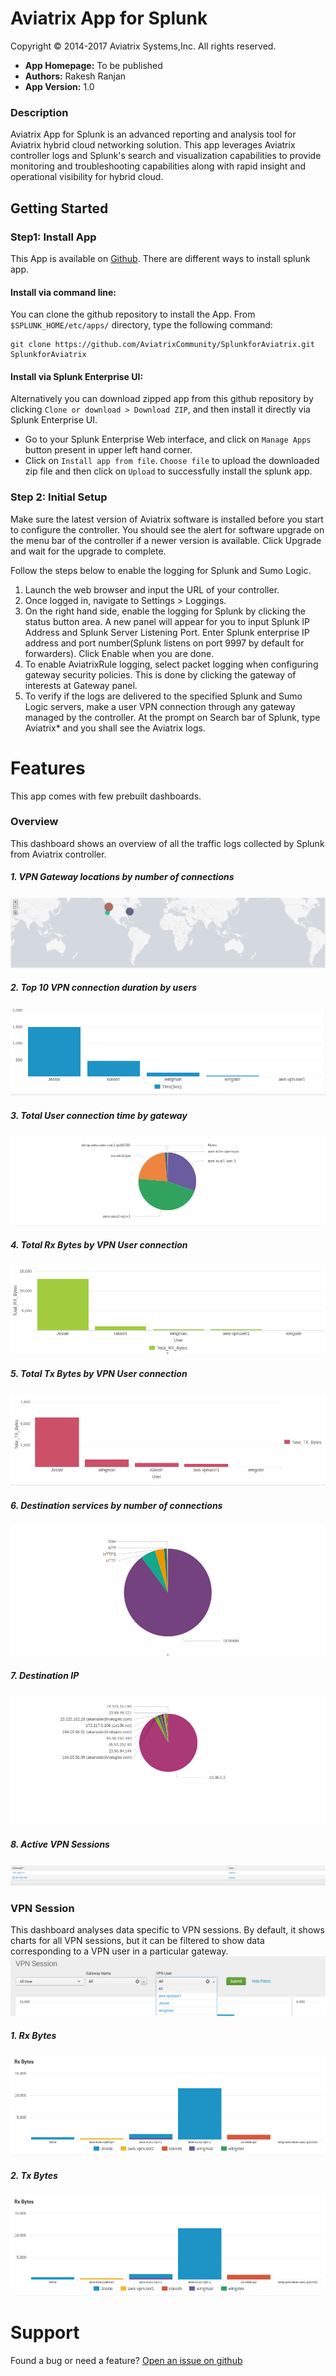 # Aviatrix App for Splunk
Copyright &copy; 2014-2017 Aviatrix Systems,Inc. All rights reserved.

* **App Homepage:** To be published
* **Authors:** Rakesh Ranjan
* **App Version:** 1.0

### Description ###
Aviatrix App for Splunk is an advanced reporting and analysis tool for Aviatrix hybrid cloud networking solution. This app leverages Aviatrix controller logs and Splunk's search and visualization capabilities to provide monitoring and troubleshooting capabilities along with rapid insight and operational visibility for hybrid cloud.

## Getting Started

### Step1: Install App

This App is available on [Github](https://github.com/AviatrixSystems/SplunkforAviatrix). There are different ways to install splunk app.
#### Install via command line:
You can clone the github repository to install the App.
From ``$SPLUNK_HOME/etc/apps/`` directory, type the following command:
  
    git clone https://github.com/AviatrixCommunity/SplunkforAviatrix.git SplunkforAviatrix

#### Install via Splunk Enterprise UI:
Alternatively you can download zipped app from this github repository by clicking `Clone or download > Download ZIP`, and then install it directly via Splunk Enterprise UI.
* Go to your Splunk Enterprise Web interface, and click on `Manage Apps` button present in upper left hand corner.
* Click on `Install app from file`.  `Choose file` to upload the downloaded zip file and then click on `Upload` to successfully install the splunk app.


### Step 2: Initial Setup
Make sure the latest version of Aviatrix software is installed before you start to configure the controller. You
should see the alert for software upgrade on the menu bar of the controller if a newer version is available.
Click Upgrade and wait for the upgrade to complete.

Follow the steps below to enable the logging for Splunk and Sumo Logic.

1. Launch the web browser and input the URL of your controller.
2. Once logged in, navigate to Settings > Loggings.
3. On the right hand side, enable the logging for Splunk by clicking the status button area. A new panel will appear for you to input Splunk IP Address and Splunk Server Listening Port. Enter Splunk enterprise IP address and port number(Splunk listens on port 9997 by default for forwarders). Click Enable when you are done.
4. To enable AviatrixRule logging, select packet logging when configuring gateway security policies. This is done by clicking the gateway of interests at Gateway panel.
5. To verify if the logs are delivered to the specified Splunk and Sumo Logic servers, make a user VPN connection through any gateway managed by the controller. At the prompt on Search bar of Splunk, type Aviatrix* and you shall see the Aviatrix logs.

# Features
This app comes with few prebuilt dashboards.

### Overview

This dashboard shows an overview of all the traffic logs collected by Splunk from Aviatrix controller.

##### 1. VPN Gateway locations by number of connections
![VPN_Gateway_locations_by_number_of_connections](sample/VPN_Gateway_locations_by_number_of_connections.png)

##### 2. Top 10 VPN connection duration by users
![Top_10_VPN_connection_duration_by_users](sample/Top_10_VPN_connection_duration_by_users.png)

##### 3. Total User connection time by gateway
![Total_User_connection_time_by_gateway](sample/Total_User_connection_time_by_gateway.png)

##### 4. Total Rx Bytes by VPN User connection
![Total_Rx_Bytes_by_VPN_User_connection](sample/Total_Rx_Bytes_by_VPN_User_connection.png)

##### 5. Total Tx Bytes by VPN User connection
![Total_Tx_Bytes_by_VPN_User_connection](sample/Total_Tx_Bytes_by_VPN_User_connection.png)

##### 6. Destination services by number of connections
![Destination_services_by_number_of_connections](sample/Destination_services_by_number_of_connections.png)

##### 7. Destination IP
![Destination_IP](sample/Destination_IP.png)

##### 8. Active VPN Sessions
![Active_VPN_Sessions](sample/Active_VPN_Sessions.png)

### VPN Session

This dashboard analyses data specific to VPN sessions. By default, it shows charts for all VPN sessions, but it can be filtered to show data corresponding to a VPN user in a particular gateway.
![Vpn_Filtering](sample/Vpn_Filtering.png)

##### 1. Rx Bytes
![Rx_Bytes](sample/Rx_Bytes.png)

##### 2. Tx Bytes
![Tx_Bytes](sample/Rx_Bytes.png)

# Support
Found a bug or need a feature?
  [Open an issue on github](https://github.com/AviatrixSystems/SplunkforAviatrix/issues)
